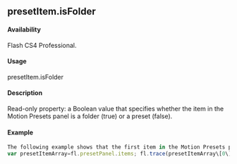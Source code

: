 ## presetItem.isFolder

#### Availability

Flash CS4 Professional.

#### Usage

presetItem.isFolder

#### Description

Read-only property: a Boolean value that specifies whether the item in the Motion Presets panel is a folder (true) or a preset (false).

#### Example

```javascript
The following example shows that the first item in the Motion Presets panel is a folder and the second is a preset:
var presetItemArray=fl.presetPanel.items; fl.trace(presetItemArray\[0\].isFolder); fl.trace(presetItemArray\[1\].isFolder);

```